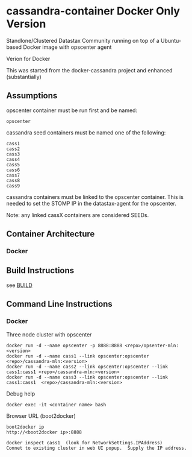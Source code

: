 # cassandra-container Docker Only Version

Standlone/Clustered Datastax Community running on top of a Ubuntu-based Docker image with opscenter agent

Verion for Docker 

This was started from the docker-cassandra project and enhanced (substantially)

## Assumptions

opscenter container must be run first and be named:

	opscenter

cassandra seed containers must be named one of the following: 

	cass1
	cass2
	cass3
	cass4
	cass5
	cass6
	cass7
	cass8
	cass9
	
cassandra containers must be linked to the opscenter container. This is needed to set the STOMP IP in the datastax-agent for the opscenter.

Note: any linked cassX containers are considered SEEDs.

## Container Architecture
### Docker
	
## Build Instructions
see [BUILD](./BUILD.md)

## Command Line Instructions
### Docker
Three node cluster with opscenter

	docker run -d --name opscenter -p 8888:8888 <repo>/opsenter-mln:<version>
	docker run -d --name cass1 --link opscenter:opscenter <repo>/cassandra-mln:<version>
	docker run -d --name cass2 --link opscenter:opscenter --link cass1:cass1 <repo>/cassandra-mln:<version>
	docker run -d --name cass3 --link opscenter:opscenter --link cass1:cass1  <repo>/cassandra-mln:<version>

Debug help
	
	docker exec -it <container name> bash
	
Browser URL (boot2docker)

	boot2docker ip
	http://<boot2docker ip>:8888
	
	docker inspect cass1  (look for NetworkSettings.IPAddress)
	Connet to existing cluster in web UI popup.  Supply the IP address.
	
